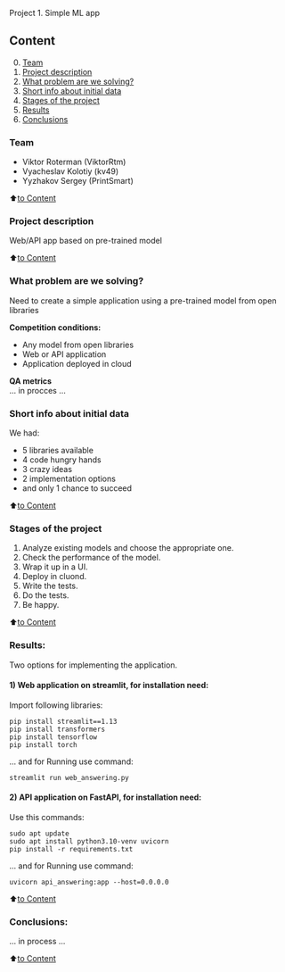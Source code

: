 Project 1. Simple ML app

## Content
0. [Team](.README.md#Team)
1. [Project description](README.md#Project-description)
2. [What problem are we solving?](README.md#What-problem-are-we-solving)
3. [Short info about initial data](README.md#Short-info-about-initial-data)
4. [Stages of the project](README.md#Stages-of-the-project)
5. [Results](README.md#Results)
6. [Conclusions](README.md#Conclusions)

### Team
- Viktor Roterman (ViktorRtm)
- Vyacheslav Kolotiy (kv49)
- Yyzhakov Sergey (PrintSmart)

:arrow_up:[to Content](README.md#Content)

### Project description
Web/API app based on pre-trained model

:arrow_up:[to Content](README.md#Content)


### What problem are we solving?
Need to create a simple application using a pre-trained model from open libraries

**Сompetition conditions:**
- Any model from open libraries
- Web or API application
- Application deployed in cloud

**QA metrics**     
... in procces ...


### Short info about initial data
We had:
- 5 libraries available
- 4 code hungry hands
- 3 crazy ideas
- 2 implementation options
- and only 1 chance to succeed

:arrow_up:[to Content](README.md#Content)


### Stages of the project
1. Analyze existing models and choose the appropriate one.
2. Check the performance of the model.
3. Wrap it up in a UI.
4. Deploy in cluond.
5. Write the tests.
6. Do the tests.
7. Be happy.

:arrow_up:[to Content](README.md#Content)


### Results:
Two options for implementing the application. 
#### 1) Web application on streamlit, for installation need:
Import following libraries:
```
pip install streamlit==1.13
pip install transformers
pip install tensorflow
pip install torch
```
... and for Running use command:
```
streamlit run web_answering.py 
```
#### 2) API application on FastAPI, for installation need:
Use this commands:
```
sudo apt update
sudo apt install python3.10-venv uvicorn
pip install -r requirements.txt
```
... and for Running use command:
```
uvicorn api_answering:app --host=0.0.0.0
```

:arrow_up:[to Content](README.md#Content)


### Conclusions:
... in process ...

:arrow_up:[to Content](README.md#Content)

